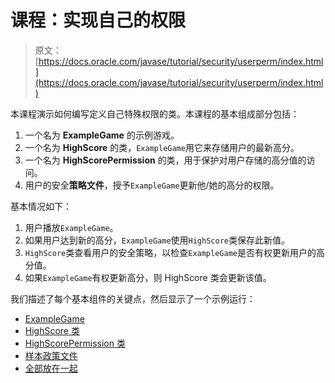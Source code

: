 # 课程：实现自己的权限

> 原文： [https://docs.oracle.com/javase/tutorial/security/userperm/index.html](https://docs.oracle.com/javase/tutorial/security/userperm/index.html)

本课程演示如何编写定义自己特殊权限的类。本课程的基本组成部分包括：

1.  一个名为 **ExampleGame** 的示例游戏。
2.  一个名为 **HighScore** 的类，`ExampleGame`用它来存储用户的最新高分。
3.  一个名为 **HighScorePermission** 的类，用于保护对用户存储的高分值的访问。
4.  用户的安全**策略文件**，授予`ExampleGame`更新他/她的高分的权限。

基本情况如下：

1.  用户播放`ExampleGame`。
2.  如果用户达到新的高分，`ExampleGame`使用`HighScore`类保存此新值。
3.  `HighScore`类查看用户的安全策略，以检查`ExampleGame`是否有权更新用户的高分值。
4.  如果`ExampleGame`有权更新高分，则 HighScore 类会更新该值。

我们描述了每个基本组件的关键点，然后显示了一个示例运行：

*   [ExampleGame](game.html)
*   [HighScore 类](highscore.html)
*   [HighScorePermission 类](perm.html)
*   [样本政策文件](policy.html)
*   [全部放在一起](together.html)